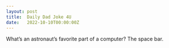 ```yaml
---
layout: post
title:  Daily Dad Joke 4U
date:   2022-10-10T00:00:00Z
---
```

What’s an astronaut’s favorite part of a computer? The space bar.

